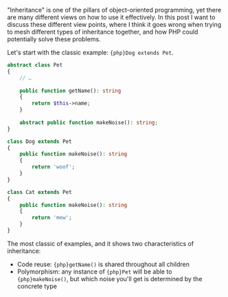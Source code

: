 "Inheritance" is one of the pillars of object-oriented programming, yet there are many different views on how to use it effectively. In this post I want to discuss these different view points, where I think it goes wrong when trying to mesh different types of inheritance together, and how PHP could potentially solve these problems.

Let's start with the classic example: `{php}Dog extends Pet`. 

```php
abstract class Pet
{
    // …
    
    public function getName(): string 
    {
        return $this->name;
    }
    
    abstract public function makeNoise(): string;
}

class Dog extends Pet
{
    public function makeNoise(): string
    {
        return 'woof';
    }
}

class Cat extends Pet
{
    public function makeNoise(): string
    {
        return 'mew';
    }
}
```

The most classic of examples, and it shows two characteristics of inheritance:

- Code reuse: `{php}getName()` is shared throughout all children
- Polymorphism: any instance of `{php}Pet` will be able to `{php}makeNoise()`, but which noise you'll get is determined by the concrete type